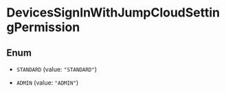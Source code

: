 

# DevicesSignInWithJumpCloudSettingPermission

## Enum


* `STANDARD` (value: `"STANDARD"`)

* `ADMIN` (value: `"ADMIN"`)



